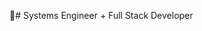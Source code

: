 👋# Systems Engineer + Full Stack Developer

<!--
✨**Get to know my special world of ideas**✨

## 💬 Do you want to get to know me a little more?
⚡To begin with, you should know that I am passionate about projects, seeing them since they are born only as an idea and turning them into a reality by contributing all my knowledge makes me feel happy.

- 🔭 I’m currently working on optimizing all the projects I started during my time in the learning process in the **web development bootcamp** that I have just completed.
- 🌱 I’m currently learning Java and PHP in greater depth.
- 👯 I’m looking to collaborate in projects that allow me to contribute my knowledge and learn many more
- 📫 How to reach me: `email`: nazarethmillan@gmail.com 
                      [Perfil de LinkedIn](www.linkedin.com/in/nazareth-millan)

-->
